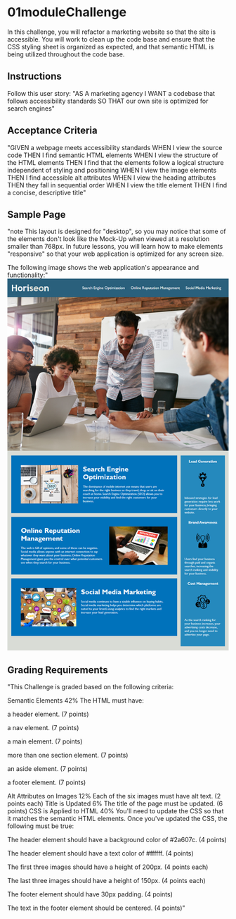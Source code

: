 # 01moduleChallenge

In this challenge, you will refactor a marketing website so that the site is accessible. You will work to clean up the code base and ensure that the CSS styling sheet is organized as expected, and that semantic HTML is being utilized throughout the code base.

## Instructions

Follow this user story: "AS A marketing agency
I WANT a codebase that follows accessibility standards
SO THAT our own site is optimized for search engines"

## Acceptance Criteria

"GIVEN a webpage meets accessibility standards
WHEN I view the source code
THEN I find semantic HTML elements
WHEN I view the structure of the HTML elements
THEN I find that the elements follow a logical structure independent of styling and positioning
WHEN I view the image elements
THEN I find accessible alt attributes
WHEN I view the heading attributes
THEN they fall in sequential order
WHEN I view the title element
THEN I find a concise, descriptive title"


## Sample Page

"note
This layout is designed for "desktop", so you may notice that some of the elements don't look like the Mock-Up when viewed at a resolution smaller than 768px. In future lessons, you will learn how to make elements "responsive" so that your web application is optimized for any screen size.

The following image shows the web application's appearance and functionality:"
![Here is the test image.](./assets/01-html-css-git-homework-demo.png)

## Grading Requirements

"This Challenge is graded based on the following criteria:

Semantic Elements 42%
The HTML must have:

a header element. (7 points)

a nav element. (7 points)

a main element. (7 points)

more than one section element. (7 points)

an aside element. (7 points)

a footer element. (7 points)

Alt Attributes on Images 12%
Each of the six images must have alt text. (2 points each)
Title is Updated 6%
The title of the page must be updated. (6 points)
CSS is Applied to HTML 40%
You'll need to update the CSS so that it matches the semantic HTML elements. Once you've updated the CSS, the following must be true:

The header element should have a background color of #2a607c. (4 points)

The header element should have a text color of #ffffff. (4 points)

The first three images should have a height of 200px. (4 points each)

The last three images should have a height of 150px. (4 points each)

The footer element should have 30px padding. (4 points)

The text in the footer element should be centered. (4 points)"



